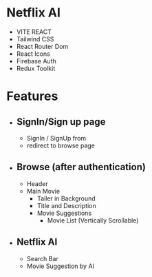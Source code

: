 # Netflix AI

- VITE REACT
- Tailwind CSS
- React Router Dom
- React Icons
- Firebase Auth
- Redux Toolkit

# Features

- ## SignIn/Sign up page

  - SignIn / SignUp from
  - redirect to browse page

- ## Browse (after authentication)

  - Header
  - Main Movie
    - Tailer in Background
    - Title and Description
    - Movie Suggestions
      - Movie List (Vertically Scrollable)

- ## Netflix AI
  - Search Bar
  - Movie Suggestion by AI
